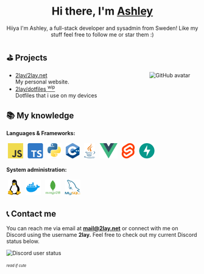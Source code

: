 <h1 align="center">Hi there, I'm <a href="https://www.2lay.net/" target="_blank">Ashley</a></h1>
<p align="center">Hiiya I'm Ashley, a full-stack developer and sysadmin from Sweden! Like my stuff feel free to follow me or star them :)</p>

## ⛳️ Projects
<a href="#"><img align="right" src="https://avatars.githubusercontent.com/u/82117939" width="128 " height="128" alt="GitHub avatar"/></a>
- <a href='https://github.com/2lay/2lay.net' target='_blank'>2lay/2lay.net</a> 
  <br/> My personal website.
- <a href='https://github.com/2lay/dotfiles' target='_blank'>2lay/dotfiles <sup>wip</sup></a>
  <br/> Dotfiles that i use on my devices

<!-- - <a href='https://github.com/2lay/wiz-rest' target='_blank'>2lay/wiz-rest <sup>pre-release</sup></a>
  <br/> Rest API for WiZ lights written in FastAPI and Svelte. -->

## 📚 My knowledge

**Languages & Frameworks:**

<p>
<img src="https://raw.githubusercontent.com/2lay/2lay/main/img/javascript.png" height="40" style="vertical-align:down; margin:4px" alt="JavaScript" title="JavaScript">
<img src="https://raw.githubusercontent.com/2lay/2lay/main/img/typescript.png" height="40" style="vertical-align:down; margin:4px" alt="TypeScript" title="TypeScript">
<img src="https://raw.githubusercontent.com/2lay/2lay/main/img/python.png" height="40" style="vertical-align:down; margin:4px" alt="Python" title="Python">
<img src="https://raw.githubusercontent.com/2lay/2lay/main/img/cpp.png" height="40" style="vertical-align:down; margin:4px" alt="C++" title="C++">
<img src="https://raw.githubusercontent.com/2lay/2lay/main/img/java.png" height="40" style="vertical-align:down; margin:4px" alt="Java" title="Java">
<img src="https://raw.githubusercontent.com/2lay/2lay/main/img/vue.png" height="40" style="vertical-align:down; margin:4px" alt="Vue.js" title="Vue.js">
<img src="https://raw.githubusercontent.com/2lay/2lay/main/img/svelte.png" height="40" style="vertical-align:down; margin:4px" alt="Svelte" title="Svelte">
<img src="https://raw.githubusercontent.com/2lay/2lay/main/img/fastapi.png" height="40" style="vertical-align:down; margin:4px" alt="FastAPI" title="FastAPI">

</p>

**System administration:**

<p>
<img src="https://raw.githubusercontent.com/2lay/2lay/main/img/linux.png" height="40" style="vertical-align:down; margin:4px" alt="Linux" title="Linux">
<img src="https://raw.githubusercontent.com/2lay/2lay/main/img/docker.webp" height="40" style="vertical-align:down; margin:4px" alt="Docker" title="Docker">
<img src="https://raw.githubusercontent.com/2lay/2lay/main/img/mongodb.png" height="40" style="vertical-align:down; margin:4px" alt="MongoDB" title="MongoDB">
<img src="https://raw.githubusercontent.com/2lay/2lay/main/img/mysql.png" height="40" style="vertical-align:down; margin:4px" alt="MySQL/MariaDB" title="MySQL/MariaDB">

</p>

## 📞 Contact me

You can reach me via email at **mail@2lay.net** or connect with me on Discord using the username **2lay.** Feel free to check out my current Discord status below.
<p align="left">
  <img src="https://discord.c99.nl/widget/theme-4/356867455303548929.png" alt="Discord user status"/>
</p>

<sup ><sub>*read if cute*</sub></sup>



